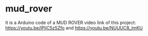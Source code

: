 # mud_rover
It is a Arduino code of a MUD ROVER 
video link of this project: 
https://youtu.be/lPljC5z5Zfo
and 
https://youtu.be/NUUUC8_lmKU
